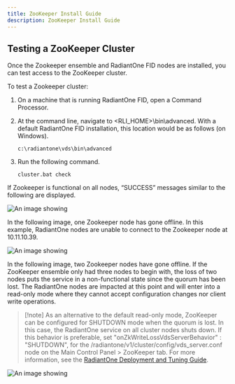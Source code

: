 ```yaml
---
title: ZooKeeper Install Guide
description: ZooKeeper Install Guide
---
```


## Testing a ZooKeeper Cluster

Once the Zookeeper ensemble and RadiantOne FID nodes are installed, you can test access to the ZooKeeper cluster.

To test a Zookeeper cluster:

1. On a machine that is running RadiantOne FID, open a Command Processor.
1. At the command line, navigate to <RLI_HOME>\bin\advanced. With a default RadiantOne FID installation, this location would be as follows (on Windows).

    `c:\radiantone\vds\bin\advanced`

3. Run the following command.

    `cluster.bat check`

If Zookeeper is functional on all nodes, “SUCCESS” messages similar to the following are displayed.

![An image showing ](Media/ZKImage4.1.jpg)



In the following image, one Zookeeper node has gone offline. In this example, RadiantOne nodes are unable to connect to the Zookeeper node at 10.11.10.39.

![An image showing ](Media/ZKImage4.2.jpg)



In the following image, two Zookeeper nodes have gone offline. If the ZooKeeper ensemble only had three nodes to begin with, the loss of two nodes puts the service in a non-functional state since the quorum has been lost. The RadiantOne nodes are impacted at this point and will enter into a read-only mode where they cannot accept configuration changes nor client write operations.

>[!note] As an alternative to the default read-only mode, ZooKeeper can be configured for SHUTDOWN mode when the quorum is lost. In this case, the RadiantOne service on all cluster nodes shuts down. If this behavior is preferable, set "onZkWriteLossVdsServerBehavior" : "SHUTDOWN", for the /radiantone/v1/cluster/config/vds_server.conf node on the Main Control Panel > ZooKeeper tab. For more information, see the [RadiantOne Deployment and Tuning Guide](/deployment-and-tuning-guide/00-preface).

![An image showing ](Media/ZKImage4.3.jpg)


